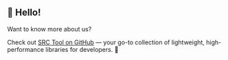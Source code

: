 ## 👋 Hello!

Want to know more about us?  

Check out [SRC Tool on GitHub](https://github.com/srctool)  — your go-to collection of lightweight, high-performance libraries for developers. 🚀